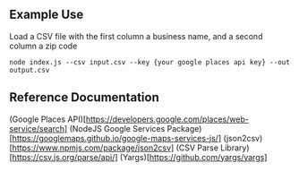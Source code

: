 

## Example Use

Load a CSV file with the first column a business name, and a second column a zip code

```
node index.js --csv input.csv --key {your google places api key} --out output.csv
```

## Reference Documentation 

(Google Places API)[https://developers.google.com/places/web-service/search]
(NodeJS Google Services Package)[https://googlemaps.github.io/google-maps-services-js/]
(json2csv)[https://www.npmjs.com/package/json2csv]
(CSV Parse Library)[https://csv.js.org/parse/api/]
(Yargs)[https://github.com/yargs/yargs]